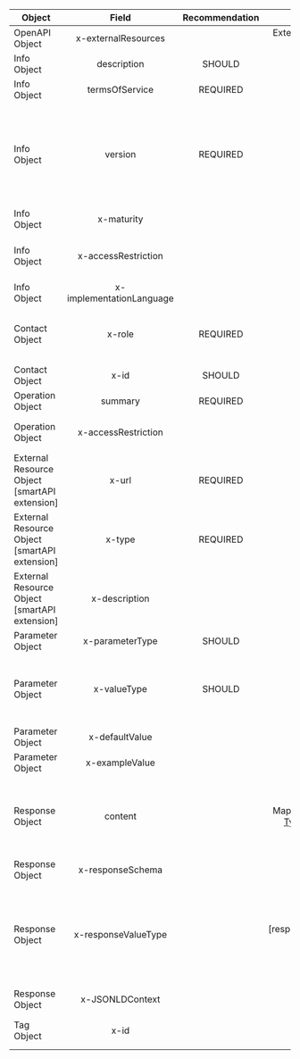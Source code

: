Object | Field | Recommendation | Datatype | Description
---|:---:|:---:|:---:|---
OpenAPI Object|x-externalResources||External Resource Object|A list of external resources pertinent to the API.
Info Object|description|SHOULD| string |See <a href="https://github.com/SmartAPI/smartAPI-Specification/blob/OpenAPI.next/versions/3.0.0.mdfixed-fields-1">above</a>.
Info Object|termsOfService|REQUIRED| URL |See <a href="https://github.com/SmartAPI/smartAPI-Specification/blob/OpenAPI.next/versions/3.0.0.mdfixed-fields-1">above</a>.
Info Object|version|REQUIRED| string |The version of the API definition. Specify API version using <a href="http://semver.org/spec/v2.0.0.html">Semantic Versioning<a/>. The major.minor portion of the semver (for example 3.0) shall designate the feature set. Typically, .patch versions address errors in the API metadata, not the feature set.
Info Object|x-maturity|| enum |Maturity of the API. Values to use: development, production.
Info Object|x-accessRestriction|| enum |Indicate whether there are restrictions to using the API. Values to use: none, limited, fee.
Info Object|x-implementationLanguage|| string |Language the API was written in.
Contact Object|x-role|REQUIRED| enum |Indicate the role of the contact. Values can be: `responsible organization`,`responsible developer`,`contributor`,`support`.
Contact Object|x-id|SHOULD| string |Provide a unique identifier for the contact.
Operation Object|summary|REQUIRED| string |See <a href="https://github.com/SmartAPI/smartAPI-Specification/blob/OpenAPI.next/versions/3.0.0.mdoperation-object">above.</a>
Operation Object|x-accessRestriction|| enum |Access restrictions to invoke the operation. values: none, limited, fee.
External Resource Object [smartAPI extension]|x-url|REQUIRED| string |. The URL for the target documentation. Value MUST be in the format of a URL.
External Resource Object [smartAPI extension]|x-type|REQUIRED| enum |values: `api documentation`, `website`,`developer forum`,`mailing list`,`social media`,`publication` </a>
External Resource Object [smartAPI extension]|x-description|| string |A short description of the target documentation. [CommonMark syntax](http://spec.commonmark.org/) can be used for rich text representation.
Parameter Object|x-parameterType|SHOULD| uri |A concept URI to describe the type of parameter.
Parameter Object|x-valueType|SHOULD| [uri] |A list of URIs to define the types of accepted value types. These should be selected from a registry of value types such as identifiers.org.  This attribute is different from
Parameter Object|x-defaultValue|| string |Default value.
Parameter Object|x-exampleValue|| string |Example value.
Response Object|content|| Map[string, [Media Type Object](#mediaTypeObject)] |A map containing descriptions of potential response payloads. The key is the media type and the value is used to describe it.The media type definitions should be in compliance with <a href="http://tools.ietf.org/html/rfc6838">RFC6838</a>.
Response Object|x-responseSchema|| URI |Conformance to a particular schema/format.
Response Object|x-responseValueType|| [responseValueType object] |To specify the types of objects in the response. The responseValueType object consists of a required `x-valueType` that should provide URI values to the type of object, and an optional `x-path` to specify to location in the response for that valueType.
Response Object|x-JSONLDContext|| URI |JSON LD context.
Tag Object|x-id|| URI |The name of the tag. Recommend that you use URI to specify the concept.
